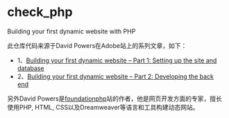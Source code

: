 check_php
=========

Building your first dynamic website with PHP

此仓库代码来源于David Powers在Adobe站上的系列文章，如下：
* 1、[Building your first dynamic website – Part 1: Setting up the site and database](http://www.adobe.com/devnet/dreamweaver/articles/first_dynamic_site_pt1.html)
* 2、[Building your first dynamic website – Part 2: Developing the back end](http://www.adobe.com/devnet/dreamweaver/articles/first_dynamic_site_pt2.html)

另外David Powers是[foundationphp](http://foundationphp.com/)站的作者，他是网页开发方面的专家，擅长使用PHP, HTML, CSS以及Dreamweaver等语言和工具构建动态网站。
